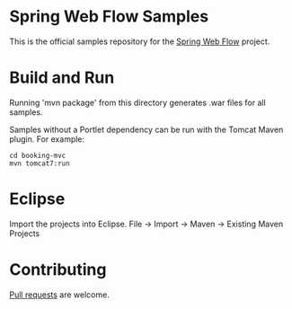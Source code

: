 Spring Web Flow Samples
=======================

This is the official samples repository for the [Spring Web Flow](http://github.com/SpringSource/spring-webflow) project.

Build and Run
=============

Running 'mvn package' from this directory generates .war files for all samples.

Samples without a Portlet dependency can be run with the Tomcat Maven plugin. For example:

````
cd booking-mvc
mvn tomcat7:run
````

Eclipse
=======

Import the projects into Eclipse. 
File -> Import -> Maven -> Existing Maven Projects

Contributing
============

[Pull requests](http://help.github.com/send-pull-requests) are welcome.


